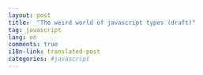 ```yaml
---
layout: post
title:  "The weird world of javascript types (draft)"
tag: javascript
lang: en
comments: true
i18n-link: translated-post
categories: #javascript
---
```

